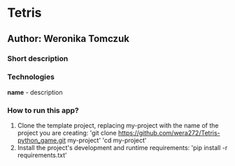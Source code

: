 # Tetris
## Author: Weronika Tomczuk
### Short description
### Technologies
 **name** - description

### How to run this app?
1. Clone the template project, replacing my-project with the name of the project you are creating: 
'git clone https://github.com/wera272/Tetris-python_game.git my-project' 'cd my-project'
2. Install the project's development and runtime requirements: 
'pip install -r requirements.txt'
